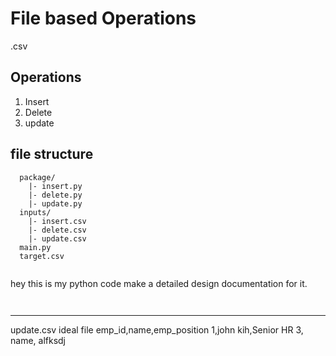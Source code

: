 # File based Operations

.csv

## Operations
1. Insert 
2. Delete
3. update


## file structure
```
  package/
    |- insert.py
    |- delete.py
    |- update.py
  inputs/
    |- insert.csv
    |- delete.csv
    |- update.csv
  main.py
  target.csv
     
```

hey this is my python code make a detailed design documentation for it.  



```py



```


---
update.csv ideal file
emp_id,name,emp_position
1,john kih,Senior HR
3, name, alfksdj